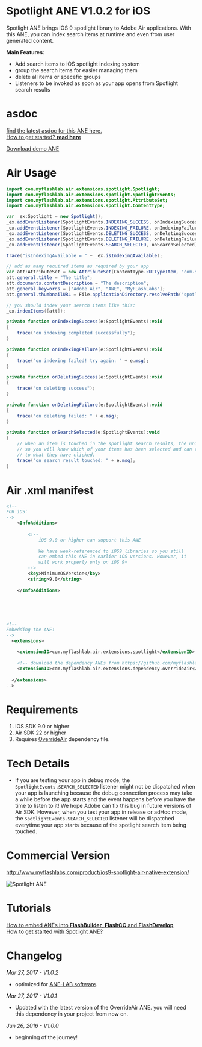 # Spotlight ANE V1.0.2 for iOS
Spotlight ANE brings iOS 9 spotlight library to Adobe Air applications. With this ANE, you can index search items at runtime and even from user generated content.

**Main Features:**
* Add search items to iOS spotlight indexing system
* group the search items for easier managing them
* delete all items or specefic groups
* Listeners to be invoked as soon as your app opens from Spotlight search results

# asdoc
[find the latest asdoc for this ANE here.](http://myflashlab.github.io/asdoc/index.html?com/myflashlab/air/extensions/spotlight/package-detail.html&com/myflashlab/air/extensions/spotlight/class-list.html)  
[How to get started? **read here**](https://github.com/myflashlab/Spotlight-ANE/wiki)

[Download demo ANE](https://github.com/myflashlab/Spotlight-ANE/tree/master/AIR/lib)

# Air Usage
```actionscript
import com.myflashlab.air.extensions.spotlight.Spotlight;
import com.myflashlab.air.extensions.spotlight.SpotlightEvents;
import com.myflashlab.air.extensions.spotlight.AttributeSet;
import com.myflashlab.air.extensions.spotlight.ContentType;

var _ex:Spotlight = new Spotlight();
_ex.addEventListener(SpotlightEvents.INDEXING_SUCCESS, onIndexingSuccess);
_ex.addEventListener(SpotlightEvents.INDEXING_FAILURE, onIndexingFailure);
_ex.addEventListener(SpotlightEvents.DELETING_SUCCESS, onDeletingSuccess);
_ex.addEventListener(SpotlightEvents.DELETING_FAILURE, onDeletingFailure);
_ex.addEventListener(SpotlightEvents.SEARCH_SELECTED, onSearchSelected);

trace("isIndexingAvailable = " + _ex.isIndexingAvailable);

// add as many required items as required by your app
var att:AttributeSet = new AttributeSet(ContentType.kUTTypeItem, "com.site.uniquIdentifier.1", "domain.identifier.1");
att.general.title = "The title";
att.documents.contentDescription = "The description";
att.general.keywords = ["Adobe Air", "ANE", "MyFLashLabs"];
att.general.thumbnailURL = File.applicationDirectory.resolvePath("spotlightIcon.jpg").nativePath;

// you should index your search items like this:
_ex.indexItems([att]);

private function onIndexingSuccess(e:SpotlightEvents):void
{
	trace("on indexing completed successfully");
}

private function onIndexingFailure(e:SpotlightEvents):void
{
	trace("on indexing failed! try again: " + e.msg);
}

private function onDeletingSuccess(e:SpotlightEvents):void
{
	trace("on deleting success");
}

private function onDeletingFailure(e:SpotlightEvents):void
{
	trace("on deleting failed: " + e.msg);
}

private function onSearchSelected(e:SpotlightEvents):void
{
	// when an item is touched in the spotlight search results, the unique identifier will be delivered here
	// so you will know which of your items has been selected and can take the user to a specefic page related
	// to what they have clicked.
	trace("on search result touched: " + e.msg);
}
```

# Air .xml manifest
```xml
<!--
FOR iOS:
-->
	<InfoAdditions>
		
		<!--
			iOS 9.0 or higher can support this ANE
			
			We have weak-referenced to iOS9 libraries so you still
			can embed this ANE in earlier iOS versions. However, it
			will work properly only on iOS 9+
		-->
		<key>MinimumOSVersion</key>
		<string>9.0</string>
		
	</InfoAdditions>
	
	
	
	
	
<!--
Embedding the ANE:
-->
  <extensions>
	
	<extensionID>com.myflashlab.air.extensions.spotlight</extensionID>
	
	<!-- download the dependency ANEs from https://github.com/myflashlab/common-dependencies-ANE -->
	<extensionID>com.myflashlab.air.extensions.dependency.overrideAir</extensionID>
	
  </extensions>
-->
```

# Requirements 
1. iOS SDK 9.0 or higher
2. Air SDK 22 or higher
3. Requires [OverrideAir](https://github.com/myflashlab/common-dependencies-ANE) dependency file.

# Tech Details
* If you are testing your app in debug mode, the ```SpotlightEvents.SEARCH_SELECTED``` listener might not be dispatched when your app is launching because the debug connection process may take a while before the app starts and the event happens before you have the time to listen to it! We hope Adobe can fix this bug in future versions of Air SDK. However, when you test your app in release or adHoc mode, the ```SpotlightEvents.SEARCH_SELECTED``` listener will be dispatched everytime your app starts because of the spotlight search item being touched.

# Commercial Version
http://www.myflashlabs.com/product/ios9-spotlight-air-native-extension/

![Spotlight ANE](http://www.myflashlabs.com/wp-content/uploads/2016/04/product_adobe-air-ane-extension-spotlight-595x738.jpg)

# Tutorials
[How to embed ANEs into **FlashBuilder**, **FlashCC** and **FlashDevelop**](https://www.youtube.com/watch?v=Oubsb_3F3ec&list=PL_mmSjScdnxnSDTMYb1iDX4LemhIJrt1O)  
[How to get started with Spotlight ANE?](https://github.com/myflashlab/Spotlight-ANE/wiki)

# Changelog
*Mar 27, 2017 - V1.0.2*
* optimized for [ANE-LAB software](https://github.com/myflashlab/ANE-LAB).

*Mar 27, 2017 - V1.0.1*
* Updated with the latest version of the OverrideAir ANE. you will need this dependency in your project from now on.

*Jun 26, 2016 - V1.0.0*
* beginning of the journey!
